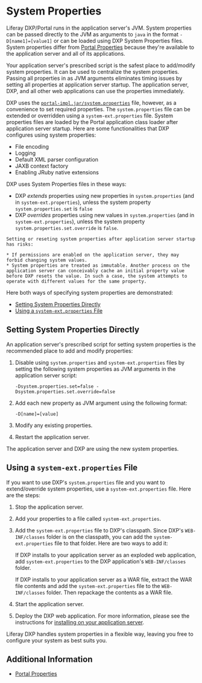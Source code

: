 # System Properties

Liferay DXP/Portal runs in the application server's JVM. System properties can be passed directly to the JVM as arguments to `java` in the format `-D[name1]=[value1]` or can be loaded using DXP System Properties files. System properties differ from [Portal Properties](./portal-properties.md) because they're available to the application server and all of its applications.

Your application server's prescribed script is the safest place to add/modify system properties. It can be used to centralize the system properties. Passing all properties in as JVM arguments eliminates timing issues by setting all properties at application server startup. The application server, DXP, and all other web applications can use the properties immediately.

DXP uses the [`portal-impl.jar/system.properties`](https://learn.liferay.com/reference/latest/en/dxp/propertiesdoc/system.properties.html) file, however, as a convenience to set required properties. The `system.properties` file can be extended or overridden using a `system-ext.properties` file. System properties files are loaded by the Portal application class loader after application server startup. Here are some functionalities that DXP configures using system properties:

* File encoding
* Logging
* Default XML parser configuration
* JAXB context factory
* Enabling JRuby native extensions

DXP uses System Properties files in these ways:

* DXP _extends_ properties using new properties in `system.properties` (and in `system-ext.properties`), unless the system property `system.properties.set` is `false`
* DXP _overrides_ properties using new values in `system.properties` (and in `system-ext.properties`), unless the system property `system.properties.set.override` is `false`.

```{warning}
Setting or reseting system properties after application server startup has risks:

* If permissions are enabled on the application server, they may forbid changing system values.
* System properties are treated as immutable. Another process on the application server can conceivably cache an initial property value before DXP resets the value. In such a case, the system attempts to operate with different values for the same property.
```

Here both ways of specifying system properties are demonstrated:

* [Setting System Properties Directly](#setting-system-properties-directly)
* [Using a `system-ext.properties` File](#using-a-system-ext-properties-file)

## Setting System Properties Directly

An application server's prescribed script for setting system properties is the recommended place to add and modify properties:

1. Disable using `system.properties` and `system-ext.properties` files by setting the following system properties as JVM arguments in the application server script:

    ```
    -Dsystem.properties.set=false -Dsystem.properties.set.override=false
    ```

1. Add each new property as JVM argument using the following format:

    ```
    -D[name]=[value]
    ```

1. Modify any existing properties.

1. Restart the application server.

The application server and DXP are using the new system properties.

## Using a `system-ext.properties` File

If you want to use DXP's `system.properties` file and you want to extend/override system properties, use a `system-ext.properties` file. Here are the steps:

1. Stop the application server.

1. Add your properties to a file called `system-ext.properties`.

1. Add the `system-ext.properties` file to DXP's classpath. Since DXP's `WEB-INF/classes` folder is on the classpath, you can add the `system-ext.properties` file to that folder. Here are two ways to add it:

    If DXP installs to your application server as an exploded web application, add `system-ext.properties` to the DXP application's `WEB-INF/classes` folder.

    If DXP installs to your application server as a WAR file, extract the WAR file contents and add the `system-ext.properties` file to the `WEB-INF/classes` folder. Then repackage the contents as a WAR file.

1. Start the application server.

1. Deploy the DXP web application. For more information, please see the instructions for [installing on your application server](../installing-liferay/installing-liferay-on-an-application-server.md).

Liferay DXP handles system properties in a flexible way, leaving you free to configure your system as best suits you.

## Additional Information

* [Portal Properties](./portal-properties.md)
